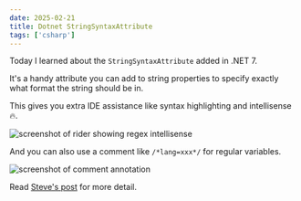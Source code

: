 ```yaml
---
date: 2025-02-21
title: Dotnet StringSyntaxAttribute
tags: ['csharp']
---
```


Today I learned about the `StringSyntaxAttribute` added in .NET 7.

It's a handy attribute you can add to string properties to specify exactly what format the string should be in.

This gives you extra IDE assistance like syntax highlighting and intellisense 🔥.

![screenshot of rider showing regex intellisense](https://linkdotnetblog.azureedge.net/blog/20230101_StringSyntax/Preview.webp)

And you can also use a comment like `/*lang=xxx*/` for regular variables.

![screenshot of comment annotation](https://www.alwaysdeveloping.net/dailydrop/2022/03/28-stringsyntaxattribute/3.non-attribute.png)

Read [Steve's post](https://steven-giesel.com/blogPost/d2b2fc18-ca4c-4879-b87f-a1d36f435805) for more detail.
